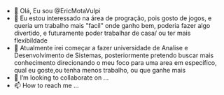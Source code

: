 - 👋 Olá, Eu sou @EricMotaVulpi
- 👀 Eu estou interessado na área de progração, pois gosto de jogos, e queria um trabalho mais "facíl" onde ganho bem, poderia fazer algo divertido, e futuramente poder trabalhar de casa/ ou ter mais flexibildade
- 🌱 Atualmente irei começar a fazer universidade de Analise e Desenvolvimento de Sistemas, posteriormente pretendo buscar mais conhecimento direcionando o meu foco para uma area em específico, qual eu goste,ou tenha menos trabalho, ou que ganhe mais 
- 💞️ I’m looking to collaborate on ...
- 📫 How to reach me ...

<!---
EricMotaVulpi/EricMotaVulpi is a ✨ special ✨ repository because its `README.md` (this file) appears on your GitHub profile.
You can click the Preview link to take a look at your changes.
--->
